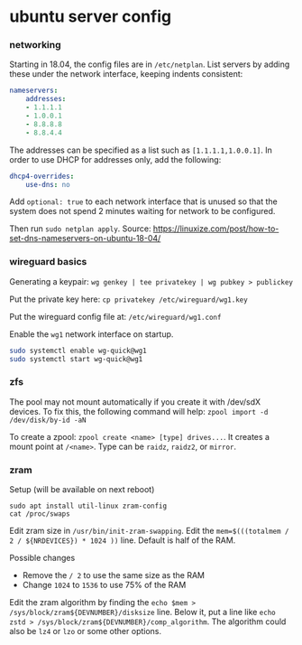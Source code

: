 # ubuntu server config

### networking

Starting in 18.04, the config files are in `/etc/netplan`. List servers by
adding these under the network interface, keeping indents consistent:
```yaml
nameservers:
    addresses:
    - 1.1.1.1
    - 1.0.0.1
    - 8.8.8.8
    - 8.8.4.4
```

The addresses can be specified as a list such as `[1.1.1.1,1.0.0.1]`. In order
to use DHCP for addresses only, add the following:
```yaml
dhcp4-overrides:
    use-dns: no
```

Add `optional: true` to each network interface that is unused so that the system
does not spend 2 minutes waiting for network to be configured.

Then run `sudo netplan apply`.
Source: https://linuxize.com/post/how-to-set-dns-nameservers-on-ubuntu-18-04/

### wireguard basics

Generating a keypair: `wg genkey | tee privatekey | wg pubkey > publickey`

Put the private key here: `cp privatekey /etc/wireguard/wg1.key`

Put the wireguard config file at: `/etc/wireguard/wg1.conf`

Enable the `wg1` network interface on startup.
```bash
sudo systemctl enable wg-quick@wg1
sudo systemctl start wg-quick@wg1
```

### zfs

The pool may not mount automatically if you create it with /dev/sdX devices. To
fix this, the following command will help:
`zpool import -d /dev/disk/by-id -aN`

To create a zpool: `zpool create <name> [type] drives...`. It creates a mount
point at `/<name>`. Type can be `raidz`, `raidz2`, or `mirror`.

### zram

Setup (will be available on next reboot)
```
sudo apt install util-linux zram-config
cat /proc/swaps
```

Edit zram size in `/usr/bin/init-zram-swapping`. Edit the
`mem=$(((totalmem / 2 / ${NRDEVICES}) * 1024 ))` line. Default is half of the
RAM.

Possible changes
- Remove the `/ 2` to use the same size as the RAM
- Change `1024` to `1536` to use 75% of the RAM

Edit the zram algorithm by finding the
`echo $mem > /sys/block/zram${DEVNUMBER}/disksize` line. Below it, put a line
like `echo zstd > /sys/block/zram${DEVNUMBER}/comp_algorithm`. The algorithm
could also be `lz4` or `lzo` or some other options.
